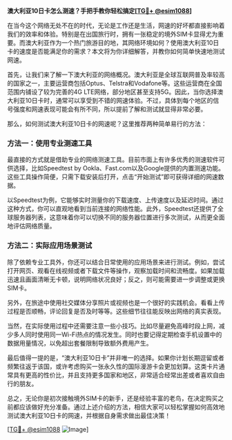 **澳大利亚10日卡怎么测速？手把手教你轻松搞定[[TG💪+ @esim1088](https://t.me/s/esim1088)]**

在当今这个网络无处不在的时代，无论是工作还是生活，网速的好坏都直接影响着我们的效率和体验。特别是在出国旅行时，拥有一张稳定的境外SIM卡显得尤为重要。而澳大利亚作为一个热门旅游目的地，其网络环境如何？使用澳大利亚10日卡的速度是否能满足你的需求？本文将为你详细解答，并教你如何简单快速地测试网速。

首先，让我们来了解一下澳大利亚的网络概况。澳大利亚是全球互联网普及率较高的国家之一，主要运营商包括Optus、Telstra和Vodafone等。这些运营商在全国范围内铺设了较为完善的4G LTE网络，部分地区甚至支持5G。因此，当你选择澳大利亚10日卡时，通常可以享受到不错的网速体验。不过，具体到每个地区的信号强度和网速表现可能会有所不同，所以提前了解和测试就显得非常必要。

那么，如何测试澳大利亚10日卡的网速呢？这里推荐两种简单易行的方法：

### 方法一：使用专业测速工具

最直接的方式就是借助专业的网络测速工具。目前市面上有许多优秀的测速软件可供选择，比如Speedtest by Ookla、Fast.com以及Google提供的内置测速功能。这些工具操作简便，只需下载安装后打开，点击“开始测试”即可获得详细的网速数据。

以Speedtest为例，它能够实时测量你的下载速度、上传速度以及延迟时间。通过这种方式，你可以直观地看到当前连接的网络性能。此外，Speedtest还提供了全球服务器列表，这意味着你可以切换不同的服务器位置进行多次测试，从而更全面地评估网络质量。

### 方法二：实际应用场景测试

除了依赖专业工具外，你还可以结合日常使用的应用场景来进行测试。例如，尝试打开网页、观看在线视频或者下载文件等操作，观察加载时间和流畅度。如果加载迅速且画面清晰无卡顿，说明网络状况良好；反之，则可能需要进一步调整或更换SIM卡。

另外，在旅途中使用社交媒体分享照片或视频也是一个很好的实践机会。看看上传过程是否顺畅，评论回复是否及时等等。这些细节往往能反映出网络的真实表现。

当然，在实际使用过程中还需要注意一些小技巧。比如尽量避免高峰时段上网，减少多人同时使用同一Wi-Fi热点的情况发生。同时也要记得定期检查手机设置中的数据用量情况，以免超出套餐限制导致额外费用产生。

最后值得一提的是，“澳大利亚10日卡”并非唯一的选择。如果你计划长期逗留或者频繁往返于该国，或许考虑购买一张永久性的国际漫游卡会更加划算。这类卡片通常具有更高的性价比，并且支持更多国家和地区，非常适合经常出差或者喜欢自由行的朋友。

总之，无论你是初次接触境外SIM卡的新手，还是经验丰富的老鸟，在决定购买之前都应该做好充分准备。通过上述介绍的方法，相信大家可以轻松掌握如何高效地测试澳大利亚10日卡的网速，并根据自身需求做出最佳决策！

[[TG💪+ @esim1088](https://t.me/s/esim1088) ![Image](https://i.postimg.cc/4NQfJmqS/Snipaste-2025-05-13-00-14-12.png)]